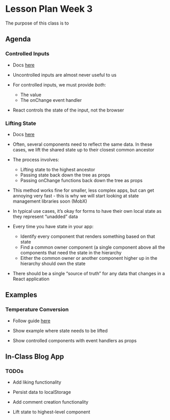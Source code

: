 # Lesson Plan Week 3

The purpose of this class is to

## Agenda

### Controlled Inputs

- Docs [here](https://reactjs.org/docs/forms.html#controlled-components)

- Uncontrolled inputs are almost never useful to us

- For controlled inputs, we must provide _both_:

  - The value
  - The onChange event handler

- React controls the state of the input, not the browser

### Lifting State

- Docs [here](https://reactjs.org/docs/lifting-state-up.html)

- Often, several components need to reflect the same data. In these cases, we lift the shared state up to their closest common ancestor

- The process involves:

  - Lifting state to the highest ancestor
  - Passing state back down the tree as props
  - Passing onChange functions back down the tree as props

- This method works fine for smaller, less complex apps, but can get annoying very fast - this is why we will start looking at state management libraries soon (MobX)

- In typical use cases, it’s okay for forms to have their own local state as they represent “unadded” data

- Every time you have state in your app:

  - Identify every component that renders something based on that state
  - Find a common owner component (a single component above all the components that need the state in the hierarchy
  - Either the common owner or another component higher up in the hierarchy should own the state

- There should be a single “source of truth” for any data that changes in a React application

## Examples

### Temperature Conversion

- Follow guide [here](https://reactjs.org/docs/lifting-state-up.html)

- Show example where state needs to be lifted

- Show controlled components with event handlers as props

## In-Class Blog App

### TODOs

- Add liking functionality

- Persist data to localStorage

- Add comment creation functionality

- Lift state to highest-level component
